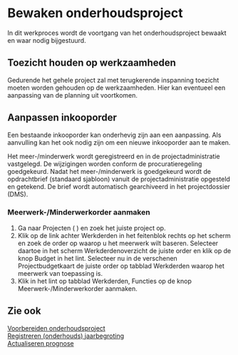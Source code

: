 # Bewaken onderhoudsproject

In dit werkproces wordt de voortgang van het onderhoudsproject bewaakt en waar nodig bijgestuurd.

## Toezicht houden op werkzaamheden

Gedurende het gehele project zal met terugkerende inspanning toezicht moeten worden gehouden op de werkzaamheden. Hier kan eventueel een aanpassing van de planning uit voortkomen.

## Aanpassen inkooporder

Een bestaande inkooporder kan onderhevig zijn aan een aanpassing. Als aanvulling kan het ook nodig zijn om een nieuwe inkooporder aan te maken.
 
Het meer-/minderwerk wordt geregistreerd en in de projectadministratie vastgelegd. De wijzigingen worden conform de procuratieregeling goedgekeurd. Nadat het meer-/minderwerk is goedgekeurd wordt de opdrachtbrief (standaard sjabloon) vanuit de projectadministratie opgesteld en getekend. De brief wordt automatisch gearchiveerd in het projectdossier (DMS).

### Meerwerk-/Minderwerkorder aanmaken

1. Ga naar Projecten ( ) en zoek het juiste project op. 
2. Klik op de link achter Werkderden in het feitenblok rechts op het scherm en zoek de order op waarop u het meerwerk wilt baseren. Selecteer daartoe in het scherm Werkderdenoverzicht de juiste order en klik op de knop Budget in het lint. Selecteer nu in de verschenen Projectbudgetkaart de juiste order op tabblad Werkderden waarop het meerwerk van toepassing is. 
3. Klik in het lint op tabblad Werkderden, Functies op de knop Meerwerk-/Minderwerkorder aanmaken. 



## Zie ook

[Voorbereiden onderhoudsproject](../voorbereiden-onderhoudsproject/)  
[Registreren (onderhouds) jaarbegroting](../registreren-(onderhouds)-jaarbegroting/)  
[Actualiseren prognose](../actualiseren-prognose/)
